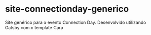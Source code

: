 # site-connectionday-generico
Site genérico para o evento Connection Day. Desenvolvido utilizando Gatsby com o template Cara
